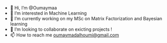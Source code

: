 - 👋 Hi, I’m @Oumaymaa
- 👀 I’m interested in Machine Learning 
- 🌱 I’m currently working on my MSc on Matrix Factorization and Bayesian learning  
- 💞️ I’m looking to collaborate on exicting projects !
- 📫 How to reach me oumaymadalhoumi@gmail.com

<!---
Oumaymaa/Oumaymaa is a ✨ special ✨ repository because its `README.md` (this file) appears on your GitHub profile.
You can click the Preview link to take a look at your changes.
--->
